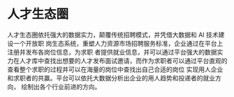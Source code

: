 # 人才生态圈
人才生态圈依托强大的数据实力，颠覆传统招聘模式，并凭借大数据和 AI 技术建设一个开放职 岗生态系统，重塑人力资源市场招聘服务标准，企业通过在平台上注册并发布各岗位信息，为求职 者提供就业信息，并可以通过平台强大的数据实力在人才库中查找出想要的人才发布面试邀请，而作为求职者可以通过平台直观的查看整个求职的过程并可以在海量的岗位中查找出自己合适的岗位 实现用人企业和求职者的共赢。平台可以依托大数据分析出企业的用人趋势和投递者的就业方向， 绘制出各个行业前进的方向。

